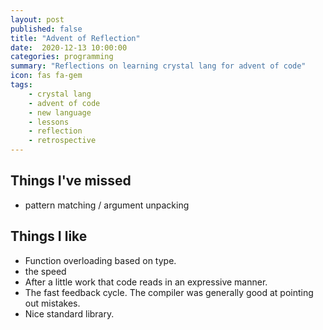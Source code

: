 ```yaml
---
layout: post
published: false
title: "Advent of Reflection"
date:  2020-12-13 10:00:00
categories: programming
summary: "Reflections on learning crystal lang for advent of code"
icon: fas fa-gem
tags:
    - crystal lang
    - advent of code
    - new language
    - lessons
    - reflection
    - retrospective
---
```


## Things I've missed

* pattern matching / argument unpacking


## Things I like
* Function overloading based on type.
* the speed
* After a little work that code reads in an expressive manner.
* The fast feedback cycle. The compiler was generally good at pointing out mistakes.
* Nice standard library.
